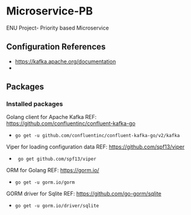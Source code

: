 # Microservice-PB
ENU Project- Priority based Microservice

## Configuration References
- https://kafka.apache.org/documentation
- 

## Packages
### Installed packages
Golang client for Apache Kafka REF: https://github.com/confluentinc/confluent-kafka-go

-  ` go get -u github.com/confluentinc/confluent-kafka-go/v2/kafka `

Viper for loading configuration data REF: https://github.com/spf13/viper

-  ` go get github.com/spf13/viper`

ORM for Golang REF: https://gorm.io/
- ` go get -u gorm.io/gorm `

GORM driver for Sqlite REF: https://github.com/go-gorm/sqlite 
 - `go get -u gorm.io/driver/sqlite `






